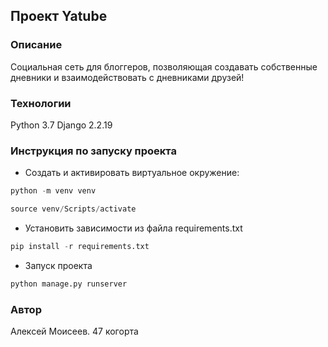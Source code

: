 ## Проект Yatube 

### Описание
Социальная сеть для блоггеров, позволяющая создавать собственные дневники и взаимодействовать с дневниками друзей!

### Технологии
Python 3.7
Django 2.2.19

### Инструкция по запуску проекта

* Cоздать и активировать виртуальное окружение:
```python
python -m venv venv
```

```python
source venv/Scripts/activate
```


* Установить зависимости из файла requirements.txt

```python
pip install -r requirements.txt
```

* Запуск проекта

```python
python manage.py runserver
```
### Автор

Алексей Моисеев. 47 когорта

